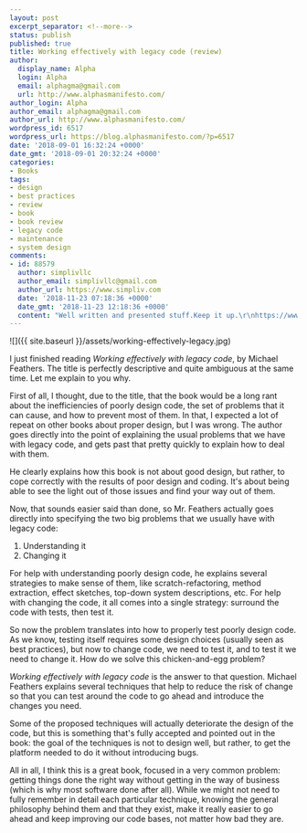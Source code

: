 ```yaml
---
layout: post
excerpt_separator: <!--more-->
status: publish
published: true
title: Working effectively with legacy code (review)
author:
  display_name: Alpha
  login: Alpha
  email: alphagma@gmail.com
  url: http://www.alphasmanifesto.com/
author_login: Alpha
author_email: alphagma@gmail.com
author_url: http://www.alphasmanifesto.com/
wordpress_id: 6517
wordpress_url: https://blog.alphasmanifesto.com/?p=6517
date: '2018-09-01 16:32:24 +0000'
date_gmt: '2018-09-01 20:32:24 +0000'
categories:
- Books
tags:
- design
- best practices
- review
- book
- book review
- legacy code
- maintenance
- system design
comments:
- id: 88579
  author: simplivllc
  author_email: simplivllc@gmail.com
  author_url: https://www.simpliv.com
  date: '2018-11-23 07:18:36 +0000'
  date_gmt: '2018-11-23 12:18:36 +0000'
  content: "Well written and presented stuff.Keep it up.\r\nhttps://www.simpliv.com"
---
```


![]({{ site.baseurl }}/assets/working-effectively-legacy.jpg)

I just finished reading _Working effectively with legacy code_, by Michael Feathers. The title is perfectly descriptive and quite ambiguous at the same time. Let me explain to you why.

<!--more-->

First of all, I thought, due to the title, that the book would be a long rant about the inefficiencies of poorly design code, the set of problems that it can cause, and how to prevent most of them. In that, I expected a lot of repeat on other books about proper design, but I was wrong. The author goes directly into the point of explaining the usual problems that we have with legacy code, and gets past that pretty quickly to explain how to deal with them.

He clearly explains how this book is not about good design, but rather, to cope correctly with the results of poor design and coding. It's about being able to see the light out of those issues and find your way out of them.

Now, that sounds easier said than done, so Mr. Feathers actually goes directly into specifying the two big problems that we usually have with legacy code:

1. Understanding it
1. Changing it

For help with understanding poorly design code, he explains several strategies to make sense of them, like scratch-refactoring, method extraction, effect sketches, top-down system descriptions, etc. For help with changing the code, it all comes into a single strategy: surround the code with tests, then test it.

So now the problem translates into how to properly test poorly design code. As we know, testing itself requires some design choices (usually seen as best practices), but now to change code, we need to test it, and to test it we need to change it. How do we solve this chicken-and-egg problem?

_Working effectively with legacy code_ is the answer to that question. Michael Feathers explains several techniques that help to reduce the risk of change so that you can test around the code to go ahead and introduce the changes you need.

Some of the proposed techniques will actually deteriorate the design of the code, but this is something that's fully accepted and pointed out in the book: the goal of the techniques is not to design well, but rather, to get the platform needed to do it without introducing bugs.

All in all, I think this is a great book, focused in a very common problem: getting things done the right way without getting in the way of business (which is why most software done after all). While we might not need to fully remember in detail each particular technique, knowing the general philosophy behind them and that they exist, make it really easier to go ahead and keep improving our code bases, not matter how bad they are.
